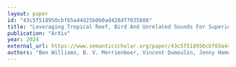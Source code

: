 ```yaml
---
layout: paper
id: "43c5f518950cbf65a44d25b0b0ad428df7035608"
title: "Leveraging Tropical Reef, Bird And Unrelated Sounds For Superior Transfer Learning In Marine Bioacoustics"
publication: "ArXiv"
year: 2024
external_url: https://www.semanticscholar.org/paper/43c5f518950cbf65a44d25b0b0ad428df7035608
authors: "Ben Williams, B. V. Merrienboer, Vincent Dumoulin, Jenny Hamer, Eleni Triantafillou, A. Fleishman, Matthew McKown, Jill E. Munger, Aaron N. Rice, Ashlee Lillis, Clemency E. White, Catherine A. D. Hobbs, Tries B. Razak, Kate E. Jones, Tom Denton"
---
```

